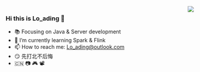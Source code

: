 <img align="right" src="https://github-readme-stats.vercel.app/api?username=Loading-Life&show_icons=true&icon_color=CE1D2D&text_color=718096&bg_color=ffffff&hide_title=true" />

### Hi this is Lo_ading 👋

<!--
**Loading-Life/Loading-Life** is a ✨ _special_ ✨ repository because its `README.md` (this file) appears on your GitHub profile.

Here are some ideas to get you started:
-->

- 📚 Focusing on Java & Server development
- 🌱 I’m currently learning Spark & Flink
- 📫 How to reach me: Lo_ading@outlook.com
- 😏 先打北不后悔
- 🇨🇳 📷 🎮 📽 

